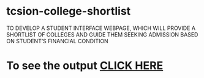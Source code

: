 # tcsion-college-shortlist
TO DEVELOP A STUDENT INTERFACE WEBPAGE, WHICH WILL PROVIDE A SHORTLIST OF COLLEGES AND GUIDE THEM SEEKING ADMISSION BASED ON STUDENT’S FINANCIAL CONDITION
# To see the output [CLICK HERE](https://suryansh162.github.io/tcsion-college-shortlist/?username=suryansh162&repo=tcsion-college-shortlist)

